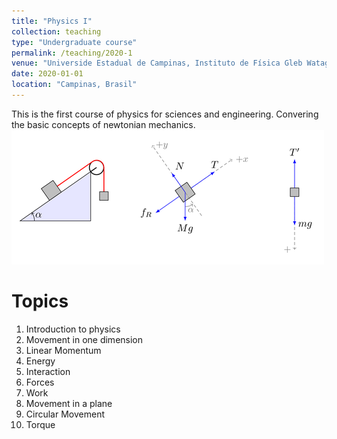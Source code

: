 ```yaml
---
title: "Physics I"
collection: teaching
type: "Undergraduate course"
permalink: /teaching/2020-1
venue: "Universide Estadual de Campinas, Instituto de Física Gleb Wataghin"
date: 2020-01-01
location: "Campinas, Brasil"
---
```


This is the first course of physics for sciences and engineering. Convering the basic concepts of newtonian mechanics.
<br/><img src='/images/teaching/free-body-diagrams.png'>

Topics
======
1. Introduction to physics
2. Movement in one dimension
3. Linear Momentum
4. Energy
5. Interaction
6. Forces
7. Work
8. Movement in a plane
9. Circular Movement
10. Torque
